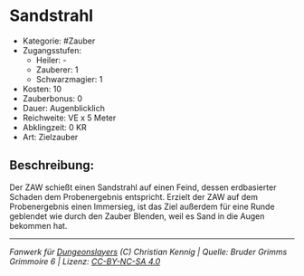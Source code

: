 # Sandstrahl

- Kategorie: #Zauber
- Zugangsstufen:
  - Heiler: -
  - Zauberer: 1
  - Schwarzmagier: 1
- Kosten: 10
- Zauberbonus: 0
- Dauer: Augenblicklich
- Reichweite: VE x 5 Meter
- Abklingzeit: 0 KR
- Art: Zielzauber

## Beschreibung:

Der ZAW schießt einen Sandstrahl auf einen Feind, dessen erdbasierter Schaden dem Probenergebnis entspricht. Erzielt der ZAW auf dem Probenergebnis einen Immersieg, ist das Ziel außerdem für eine Runde geblendet wie durch den Zauber Blenden, weil es Sand in die Augen bekommen hat.

---

_Fanwerk für [Dungeonslayers](https://www.dungeonslayers.net/) (C) Christian Kennig | Quelle: Bruder Grimms Grimmoire 6 | Lizenz: [CC-BY-NC-SA 4.0](https://creativecommons.org/licenses/by-nc-sa/4.0/deed.de)_
